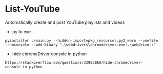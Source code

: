 # List-YouTube
Automatically create and post YouTube playlists and videos

- py to exe
```
pyinstaller .\main.py --hidden-import=pkg_resources.py2_warn --onefile --noconsole --add-binary ".\webdrivers\chromedriver.exe;.\webdrivers"
```
- hide chromeDriver console in python
```
https://stackoverflow.com/questions/33983860/hide-chromedriver-console-in-python
```
